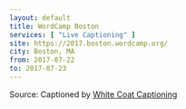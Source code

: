 ```yaml
---
layout: default
title: WordCamp Boston
services: [ "Live Captioning" ]
site: https://2017.boston.wordcamp.org/
city: Boston, MA
from: 2017-07-22
to: 2017-07-23
---
```


Source: Captioned by [White Coat Captioning](http://www.whitecoatcaptioning.com/)
